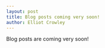 ```yaml
---
layout: post
title: Blog posts coming very soon!
author: Elliot Crowley
---
```

Blog posts are coming very soon!
